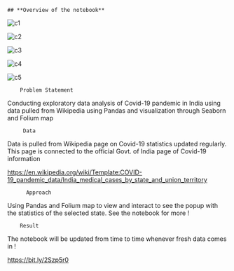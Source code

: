     
    ## **Overview of the notebook**
        
        
![c1](https://user-images.githubusercontent.com/79574776/126948272-d0f022e1-e4d0-4df3-8805-b0480d69d521.png)
        
        
![c2](https://user-images.githubusercontent.com/79574776/126948296-f8835c3f-fcf4-4808-a95a-ec8f6a778388.png)




![c3](https://user-images.githubusercontent.com/79574776/126948318-10069c76-9c29-4c9f-923c-c2fcd35bb59a.png)



![c4](https://user-images.githubusercontent.com/79574776/126948352-1aee42fd-7bc5-4f67-8ffc-1739a0c067d5.png)




![c5](https://user-images.githubusercontent.com/79574776/126948366-085ae2cf-4858-45d2-919c-9c02a2509a4a.png)


      
        Problem Statement

Conducting exploratory data analysis of Covid-19 pandemic in India using data pulled from Wikipedia using Pandas and visualization through Seaborn and Folium map

         Data

Data is pulled from Wikipedia page on Covid-19 statistics updated regularly. This page is connected to the official Govt. of India page of Covid-19 information

https://en.wikipedia.org/wiki/Template:COVID-19_pandemic_data/India_medical_cases_by_state_and_union_territory

          Approach

Using Pandas and Folium map to view and interact to see the popup with the statistics of the selected state. See the notebook for more !

        Result
        
The notebook will be updated from time to time whenever fresh data comes in !

https://bit.ly/2Szp5r0
